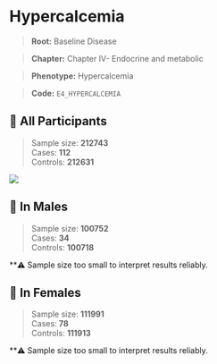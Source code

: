 # Hypercalcemia

> **Root:** Baseline Disease  

> **Chapter:** Chapter IV- Endocrine and metabolic  

> **Phenotype:** Hypercalcemia  

> **Code:** `E4_HYPERCALCEMIA`

## 🧪 All Participants  
> Sample size: **212743**  
> Cases: **112**  
> Controls: **212631**
<img src="/Disease/Figures/ALL/Baseline/E4_HYPERCALCEMIA.png"/>
<CsvTable src="/Disease/Data/ALL/Baseline/LG_E4_HYPERCALCEMIA.csv" label="🔍 View full results" />

## 👨 In Males  
> Sample size: **100752**  
> Cases: **34**  
> Controls: **100718**

**⚠️ Sample size too small to interpret results reliably.

## 👩 In Females  
> Sample size: **111991**  
> Cases: **78**  
> Controls: **111913**

**⚠️ Sample size too small to interpret results reliably.
